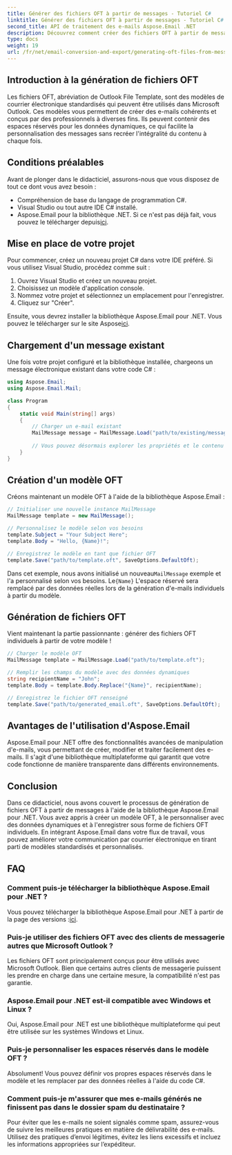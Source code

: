 ```yaml
---
title: Générer des fichiers OFT à partir de messages - Tutoriel C#
linktitle: Générer des fichiers OFT à partir de messages - Tutoriel C#
second_title: API de traitement des e-mails Aspose.Email .NET
description: Découvrez comment créer des fichiers OFT à partir de messages à l'aide d'Aspose.Email pour .NET. Guide étape par étape avec code source pour une génération efficace de modèles d'e-mails.
type: docs
weight: 19
url: /fr/net/email-conversion-and-export/generating-oft-files-from-messages-csharp-tutorial/
---
```


## Introduction à la génération de fichiers OFT

Les fichiers OFT, abréviation de Outlook File Template, sont des modèles de courrier électronique standardisés qui peuvent être utilisés dans Microsoft Outlook. Ces modèles vous permettent de créer des e-mails cohérents et conçus par des professionnels à diverses fins. Ils peuvent contenir des espaces réservés pour les données dynamiques, ce qui facilite la personnalisation des messages sans recréer l'intégralité du contenu à chaque fois.

## Conditions préalables

Avant de plonger dans le didacticiel, assurons-nous que vous disposez de tout ce dont vous avez besoin :

- Compréhension de base du langage de programmation C#.
- Visual Studio ou tout autre IDE C# installé.
-  Aspose.Email pour la bibliothèque .NET. Si ce n'est pas déjà fait, vous pouvez le télécharger depuis[ici](https://releases.aspose.com/email/net).

## Mise en place de votre projet

Pour commencer, créez un nouveau projet C# dans votre IDE préféré. Si vous utilisez Visual Studio, procédez comme suit :

1. Ouvrez Visual Studio et créez un nouveau projet.
2. Choisissez un modèle d'application console.
3. Nommez votre projet et sélectionnez un emplacement pour l'enregistrer.
4. Cliquez sur "Créer".

 Ensuite, vous devrez installer la bibliothèque Aspose.Email pour .NET. Vous pouvez le télécharger sur le site Aspose[ici](https://releases.aspose.com/email/net).

## Chargement d'un message existant

Une fois votre projet configuré et la bibliothèque installée, chargeons un message électronique existant dans votre code C# :

```csharp
using Aspose.Email;
using Aspose.Email.Mail;

class Program
{
    static void Main(string[] args)
    {
        // Charger un e-mail existant
        MailMessage message = MailMessage.Load("path/to/existing/message.eml");
        
        // Vous pouvez désormais explorer les propriétés et le contenu du message
    }
}
```

## Création d'un modèle OFT

Créons maintenant un modèle OFT à l'aide de la bibliothèque Aspose.Email :

```csharp
// Initialiser une nouvelle instance MailMessage
MailMessage template = new MailMessage();

// Personnalisez le modèle selon vos besoins
template.Subject = "Your Subject Here";
template.Body = "Hello, {Name}!";

// Enregistrez le modèle en tant que fichier OFT
template.Save("path/to/template.oft", SaveOptions.DefaultOft);
```

 Dans cet exemple, nous avons initialisé un nouveau`MailMessage` exemple et l'a personnalisé selon vos besoins. Le`{Name}` L'espace réservé sera remplacé par des données réelles lors de la génération d'e-mails individuels à partir du modèle.

## Génération de fichiers OFT

Vient maintenant la partie passionnante : générer des fichiers OFT individuels à partir de votre modèle !

```csharp
// Charger le modèle OFT
MailMessage template = MailMessage.Load("path/to/template.oft");

// Remplir les champs du modèle avec des données dynamiques
string recipientName = "John";
template.Body = template.Body.Replace("{Name}", recipientName);

// Enregistrez le fichier OFT renseigné
template.Save("path/to/generated_email.oft", SaveOptions.DefaultOft);
```

## Avantages de l'utilisation d'Aspose.Email

Aspose.Email pour .NET offre des fonctionnalités avancées de manipulation d'e-mails, vous permettant de créer, modifier et traiter facilement des e-mails. Il s'agit d'une bibliothèque multiplateforme qui garantit que votre code fonctionne de manière transparente dans différents environnements.

## Conclusion

Dans ce didacticiel, nous avons couvert le processus de génération de fichiers OFT à partir de messages à l'aide de la bibliothèque Aspose.Email pour .NET. Vous avez appris à créer un modèle OFT, à le personnaliser avec des données dynamiques et à l'enregistrer sous forme de fichiers OFT individuels. En intégrant Aspose.Email dans votre flux de travail, vous pouvez améliorer votre communication par courrier électronique en tirant parti de modèles standardisés et personnalisés.

## FAQ

### Comment puis-je télécharger la bibliothèque Aspose.Email pour .NET ?

 Vous pouvez télécharger la bibliothèque Aspose.Email pour .NET à partir de la page des versions :[ici](https://releases.aspose.com/email/net).

### Puis-je utiliser des fichiers OFT avec des clients de messagerie autres que Microsoft Outlook ?

Les fichiers OFT sont principalement conçus pour être utilisés avec Microsoft Outlook. Bien que certains autres clients de messagerie puissent les prendre en charge dans une certaine mesure, la compatibilité n'est pas garantie.

### Aspose.Email pour .NET est-il compatible avec Windows et Linux ?

Oui, Aspose.Email pour .NET est une bibliothèque multiplateforme qui peut être utilisée sur les systèmes Windows et Linux.

### Puis-je personnaliser les espaces réservés dans le modèle OFT ?

Absolument! Vous pouvez définir vos propres espaces réservés dans le modèle et les remplacer par des données réelles à l'aide du code C#.

### Comment puis-je m'assurer que mes e-mails générés ne finissent pas dans le dossier spam du destinataire ?

Pour éviter que les e-mails ne soient signalés comme spam, assurez-vous de suivre les meilleures pratiques en matière de délivrabilité des e-mails. Utilisez des pratiques d’envoi légitimes, évitez les liens excessifs et incluez les informations appropriées sur l’expéditeur.